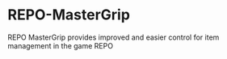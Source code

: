 # REPO-MasterGrip
REPO MasterGrip provides improved and easier control for item management in the game REPO
